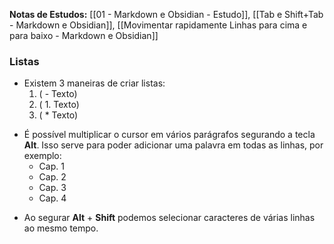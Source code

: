**Notas de Estudos:** [[01 - Markdown e Obsidian - Estudo]], [[Tab e Shift+Tab - Markdown e Obsidian]], [[Movimentar rapidamente Linhas para cima e para baixo - Markdown e Obsidian]]

### Listas
* Existem 3 maneiras de criar listas:
	1. ( - Texto)
	2. ( 1. Texto)
	3. ( *  Texto)
- É possível multiplicar o cursor em vários parágrafos segurando a tecla **Alt**. Isso serve para poder adicionar uma palavra em todas as linhas, por exemplo: 
	 - Cap. 1
	 - Cap. 2
	 - Cap. 3
	 - Cap. 4
* Ao segurar **Alt** + **Shift** podemos selecionar caracteres de várias linhas ao mesmo tempo.